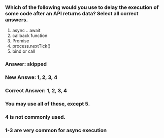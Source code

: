 ### Which of the following would you use to delay the execution of some code after an API returns data? Select all correct answers.

1. async .. await
2. callback function
3. Promise
4. process.nextTick()
5. bind or call

### Answer: skipped

### New Answe: 1, 2, 3, 4

### Correct Answer: 1, 2, 3, 4
### You may use all of these, except 5. 
### 4 is not commonly used.
### 1-3 are very common for async execution